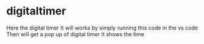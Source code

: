 # digitaltimer
Here the digital timer
It will works by simply running this code in the vs code
Then will get a pop up of digital timer 
It shows the time 
